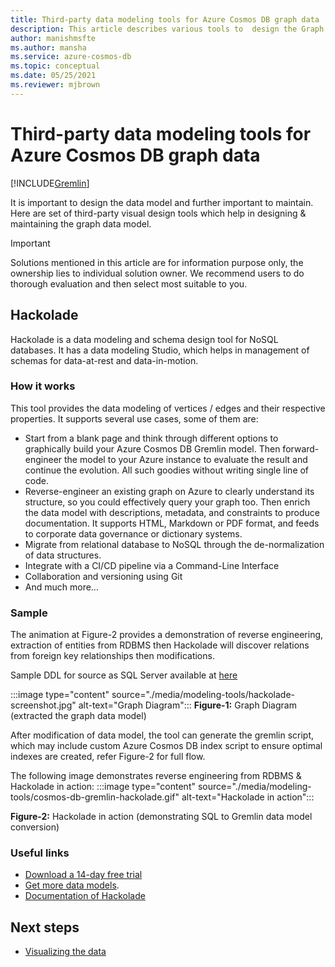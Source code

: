 ```yaml
---
title: Third-party data modeling tools for Azure Cosmos DB graph data
description: This article describes various tools to  design the Graph data model.
author: manishmsfte
ms.author: mansha
ms.service: azure-cosmos-db
ms.topic: conceptual
ms.date: 05/25/2021
ms.reviewer: mjbrown
---
```

# Third-party data modeling tools for Azure Cosmos DB graph data

[!INCLUDE[Gremlin](../includes/appliesto-gremlin.md)]

It is important to design the data model and further important to maintain. Here are set of third-party visual design tools which help in designing & maintaining the graph data model.

> [!IMPORTANT] 
> Solutions mentioned in this article are for information purpose only, the ownership lies to individual solution owner. We recommend users to do thorough evaluation and then select most suitable to you.

## Hackolade

Hackolade is a data modeling and schema design tool for NoSQL databases. It has a data modeling Studio, which helps in management of schemas for data-at-rest and data-in-motion.

### How it works
This tool provides the data modeling of vertices / edges and their respective properties.  It supports several use cases, some of them are:
-	Start from a blank page and think through different options to graphically build your Azure Cosmos DB Gremlin model.  Then forward-engineer the model to your Azure instance to evaluate the result and continue the evolution.  All such goodies without writing single line of code.
-	Reverse-engineer an existing graph on Azure to clearly understand its structure, so you could effectively query your graph too.  Then enrich the data model with descriptions, metadata, and constraints to produce documentation. It supports HTML, Markdown or PDF format, and feeds to corporate data governance or dictionary systems.
-	Migrate from relational database to NoSQL through the de-normalization of data structures.
-	Integrate with a CI/CD pipeline via a Command-Line Interface
-	Collaboration and versioning using Git
-	And much more…

### Sample

The animation at Figure-2 provides a demonstration of reverse engineering, extraction of entities from RDBMS then Hackolade will discover relations from foreign key relationships then modifications.

Sample DDL for source as SQL Server available at [here](https://github.com/Azure-Samples/northwind-ddl-sample/blob/main/nw.sql)   


:::image type="content" source="./media/modeling-tools/hackolade-screenshot.jpg" alt-text="Graph Diagram":::
**Figure-1:** Graph Diagram (extracted the graph data model)

After modification of data model, the tool can generate the gremlin script, which may include custom Azure Cosmos DB index script to ensure optimal indexes are created, refer Figure-2 for full flow.

The following image demonstrates reverse engineering from RDBMS & Hackolade in action:
:::image type="content" source="./media/modeling-tools/cosmos-db-gremlin-hackolade.gif" alt-text="Hackolade in action":::

**Figure-2:** Hackolade in action (demonstrating SQL to Gremlin data model conversion)
### Useful links 
-	[Download a 14-day free trial](https://hackolade.com/download.html)
-  [Get more data models](https://hackolade.com/samplemodels.html#cosmosdb).
-  [Documentation of Hackolade](https://hackolade.com/help/CosmosDBGremlin.html)

## Next steps
- [Visualizing the data](./visualization-partners.md)
